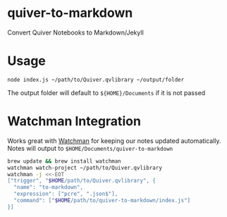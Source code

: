 # quiver-to-markdown

Convert Quiver Notebooks to Markdown/Jekyll

# Usage

`node index.js ~/path/to/Quiver.qvlibrary ~/output/folder`

The output folder will default to `${HOME}/Documents` if it is not passed

# Watchman Integration

Works great with [Watchman](https://facebook.github.io/watchman/) for keeping our notes updated automatically.
Notes will output to `$HOME/Documents/quiver-to-markdown`

```bash
brew update && brew install watchman
watchman watch-project ~/path/to/Quiver.qvlibrary
watchman -j <<-EOT
["trigger", "$HOME/path/to/Quiver.qvlibrary", {
  "name": "to-markdown",
  "expression": ["pcre", ".json$"],
  "command": ["$HOME/path/to/quiver-to-markdown/index.js"]
}]
```
